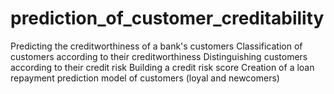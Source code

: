 # prediction_of_customer_creditability
Predicting the creditworthiness of a bank's customers Classification of customers according to their creditworthiness Distinguishing customers according to their credit risk Building a credit risk score Creation of a loan repayment prediction model of customers (loyal and newcomers)
